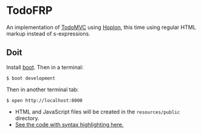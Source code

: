 # TodoFRP

An implementation of [TodoMVC][1] using [Hoplon][2], this time using regular
HTML markup instead of s-expressions.

## Doit

Install [boot][4]. Then in a terminal:

```
$ boot development
```

Then in another terminal tab:

```
$ open http://localhost:8000
```

* HTML and JavaScript files will be created in the `resources/public` directory.
* [See the code with syntax highlighting here.][5]

[1]: http://todomvc.com
[2]: http://github.com/tailrecursion/hoplon
[3]: http://micha.github.com/todofrp
[4]: https://github.com/tailrecursion/boot
[5]: doc/index.html

